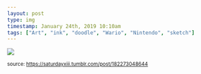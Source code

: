 ```yaml
---
layout: post
type: img
timestamp: January 24th, 2019 10:10am
tags: ["Art", "ink", "doodle", "Wario", "Nintendo", "sketch"]
---
```

<img src="https://saturdayxiii.github.io/media/182273048644.jpg"/>
  
<small>source: https://saturdayxiii.tumblr.com/post/182273048644</small>